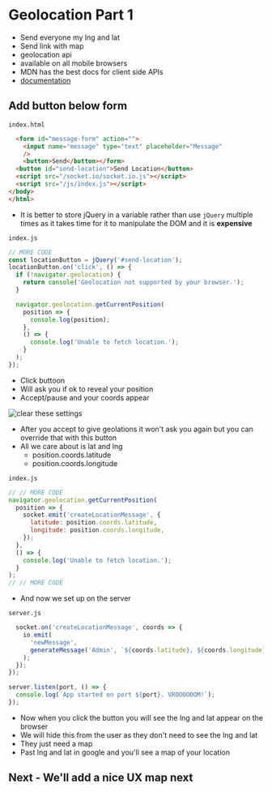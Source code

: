 # Geolocation Part 1
* Send everyone my lng and lat
* Send link with map
* geolocation api
* available on all mobile browsers
* MDN has the best docs for client side APIs
* [documentation](https://developer.mozilla.org/en-US/docs/Web/API/Geolocation/Using_geolocation)

## Add button below form
`index.html`

```html
  <form id="message-form" action="">
    <input name="message" type="text" placeholder="Message"
    />
    <button>Send</button></form>
  <button id="send-location">Send Location</button>
  <script src="/socket.io/socket.io.js"></script>
  <script src="/js/index.js"></script>
</body>
</html>
```

* It is better to store jQuery in a variable rather than use `jQuery` multiple times as it takes time for it to manipulate the DOM and it is **expensive**

`index.js`

```js
// MORE CODE
const locationButton = jQuery('#send-location');
locationButton.on('click', () => {
  if (!navigator.geolocation) {
    return console('Geolocation not supported by your browser.');
  }

  navigator.geolocation.getCurrentPosition(
    position => {
      console.log(position);
    },
    () => {
      console.log('Unable to fetch location.');
    }
  );
});
```

* Click buttoon
* Will ask you if ok to reveal your position
* Accept/pause and your coords appear

![clear these settings](https://i.imgur.com/n4efeUv.png)

* After you accept to give geolations it won't ask you again but you can override that with this button
* All we care about is lat and lng
    - position.coords.latitude
    - position.coords.longitude

`index.js`

```js
// // MORE CODE
navigator.geolocation.getCurrentPosition(
  position => {
    socket.emit('createLocationMessage', {
      latitude: position.coords.latitude,
      longitude: position.coords.longitude,
    });
  },
  () => {
    console.log('Unable to fetch location.');
  }
);
// // MORE CODE
```

* And now we set up on the server

`server.js`

```js
  socket.on('createLocationMessage', coords => {
    io.emit(
      'newMessage',
      generateMessage('Admin', `${coords.latitude}, ${coords.longitude}`)
    );
  });
});

server.listen(port, () => {
  console.log(`App started on port ${port}. VROOOOOOM!`);
});
```

* Now when you click the button you will see the lng and lat appear on the browser
* We will hide this from the user as they don't need to see the lng and lat
* They just need a map
* Past lng and lat in google and you'll see a map of your location

## Next - We'll add a nice UX map next


